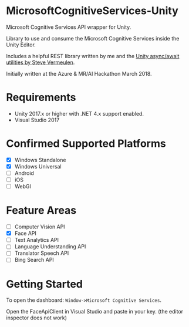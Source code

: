 # MicrosoftCognitiveServices-Unity
Microsoft Cognitive Services API wrapper for Unity.

Library to use and consume the Microsoft Cognitive Services inside the Unity Editor.

Includes a helpful REST library written by me and the [Unity async/await utilities by Steve Vermeulen](https://github.com/svermeulen/Unity3dAsyncAwaitUtil).

Initially written at the Azure & MR/AI Hackathon March 2018.

# Requirements

- Unity 2017.x or higher with .NET 4.x support enabled.
- Visual Studio 2017

# Confirmed Supported Platforms

- [x] Windows Standalone
- [x] Windows Universal
- [ ] Android
- [ ] iOS
- [ ] WebGl

# Feature Areas
- [ ] Computer Vision API
- [x] Face API
- [ ] Text Analytics API
- [ ] Language Understanding API
- [ ] Translator Speech API
- [ ] Bing Search API

# Getting Started

To open the dashboard: `Window->Microsoft Cognitive Services`.

Open the FaceApiClient in Visual Studio and paste in your key. (the editor inspector does not work)
